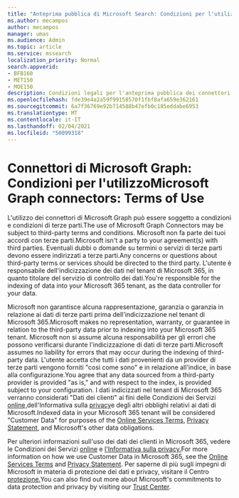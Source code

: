 ```yaml
---
title: "Anteprima pubblica di Microsoft Search: Condizioni per l'utilizzo"
ms.author: mecampos
author: mecampos
manager: umas
ms.audience: Admin
ms.topic: article
ms.service: mssearch
localization_priority: Normal
search.appverid:
- BFB160
- MET150
- MOE150
description: Condizioni legali per l'anteprima pubblica dei connettori di Microsoft Graph per Microsoft Search
ms.openlocfilehash: fde39e4a2a59f99158570f1fbf8afa659e362161
ms.sourcegitcommit: 6a7f36769e92b714588b47efb0c185eddabe6953
ms.translationtype: MT
ms.contentlocale: it-IT
ms.lasthandoff: 02/04/2021
ms.locfileid: "50099318"
---
```

<!---Previous ms.author: anfowler --->

# <a name="microsoft-graph-connectors-terms-of-use"></a><span data-ttu-id="14a69-103">Connettori di Microsoft Graph: Condizioni per l'utilizzo</span><span class="sxs-lookup"><span data-stu-id="14a69-103">Microsoft Graph connectors: Terms of Use</span></span>

<span data-ttu-id="14a69-104">L'utilizzo dei connettori di Microsoft Graph può essere soggetto a condizioni e condizioni di terze parti.</span><span class="sxs-lookup"><span data-stu-id="14a69-104">The use of Microsoft Graph Connectors may be subject to third-party terms and conditions.</span></span> <span data-ttu-id="14a69-105">Microsoft non fa parte dei tuoi accordi con terze parti.</span><span class="sxs-lookup"><span data-stu-id="14a69-105">Microsoft isn't a party to your agreement(s) with third parties.</span></span> <span data-ttu-id="14a69-106">Eventuali dubbi o domande su termini o servizi di terze parti devono essere indirizzati a terze parti.</span><span class="sxs-lookup"><span data-stu-id="14a69-106">Any concerns or questions about third-party terms or services should be directed to the third party.</span></span> <span data-ttu-id="14a69-107">L'utente è responsabile dell'indicizzazione dei dati nel tenant di Microsoft 365, in quanto titolare del servizio di controllo dei dati.</span><span class="sxs-lookup"><span data-stu-id="14a69-107">You're responsible for the indexing of data into your Microsoft 365 tenant, as the data controller for your data.</span></span>

<span data-ttu-id="14a69-108">Microsoft non garantisce alcuna rappresentazione, garanzia o garanzia in relazione ai dati di terze parti prima dell'indicizzazione nel tenant di Microsoft 365.</span><span class="sxs-lookup"><span data-stu-id="14a69-108">Microsoft makes no representation, warranty, or guarantee in relation to the third-party data prior to indexing into your Microsoft 365 tenant.</span></span>  <span data-ttu-id="14a69-109">Microsoft non si assume alcuna responsabilità per gli errori che possono verificarsi durante l'indicizzazione di dati di terze parti.</span><span class="sxs-lookup"><span data-stu-id="14a69-109">Microsoft assumes no liability for errors that may occur during the indexing of third-party data.</span></span>  <span data-ttu-id="14a69-110">L'utente accetta che tutti i dati provenienti da un provider di terze parti vengono forniti "così come sono" e in relazione all'indice, in base alla configurazione.</span><span class="sxs-lookup"><span data-stu-id="14a69-110">You agree that any data sourced from a third-party provider is provided "as is," and with respect to the index, is provided subject to your configuration.</span></span> <span data-ttu-id="14a69-111">I dati indicizzati nel tenant di Microsoft 365 verranno considerati "Dati dei clienti" ai fini delle Condizioni dei Servizi [online,](http://www.microsoftvolumelicensing.com/Downloader.aspx?documenttype=OST&lang=English)dell'Informativa sulla [privacy](https://privacy.microsoft.com/privacystatement)e degli altri obblighi relativi ai dati di Microsoft.</span><span class="sxs-lookup"><span data-stu-id="14a69-111">Indexed data in your Microsoft 365 tenant will be considered "Customer Data" for purposes of the [Online Services Terms](http://www.microsoftvolumelicensing.com/Downloader.aspx?documenttype=OST&lang=English), [Privacy Statement](https://privacy.microsoft.com/privacystatement), and Microsoft's other data obligations.</span></span>

<span data-ttu-id="14a69-112">Per ulteriori informazioni sull'uso dei dati dei clienti in Microsoft 365, vedere le Condizioni dei Servizi [online](http://www.microsoftvolumelicensing.com/Downloader.aspx?documenttype=OST&lang=English) e [l'Informativa sulla privacy.](https://privacy.microsoft.com/privacystatement)</span><span class="sxs-lookup"><span data-stu-id="14a69-112">For more information on how we use Customer Data in Microsoft 365, see the [Online Services Terms](http://www.microsoftvolumelicensing.com/Downloader.aspx?documenttype=OST&lang=English) and [Privacy Statement](https://privacy.microsoft.com/privacystatement).</span></span> <span data-ttu-id="14a69-113">Per saperne di più sugli impegni di Microsoft in materia di protezione dei dati e privacy, visitare il Centro [protezione.](https://www.microsoft.com/trust-center)</span><span class="sxs-lookup"><span data-stu-id="14a69-113">You can also find out more about Microsoft's commitments to data protection and privacy by visiting our [Trust Center](https://www.microsoft.com/trust-center).</span></span>
